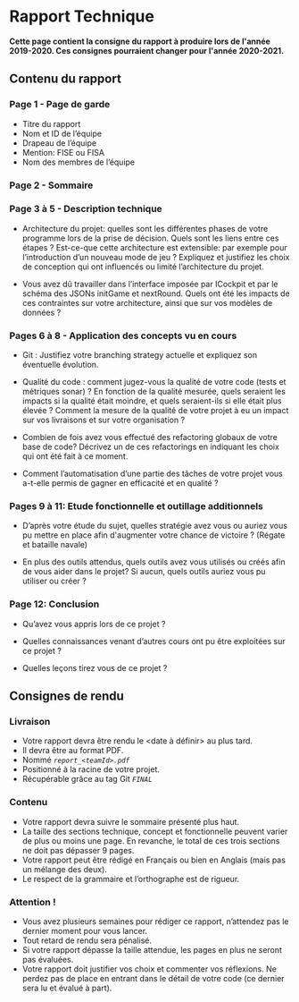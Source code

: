 # Rapport Technique

**Cette page contient la consigne du rapport à produire lors de l'année 2019-2020.
Ces consignes pourraient changer pour l'année 2020-2021.**

## Contenu du rapport

### Page 1 - Page de garde
-   Titre du rapport
-   Nom et ID de l’équipe
-   Drapeau de l’équipe
-   Mention: FISE ou FISA
-   Nom des membres de l’équipe

### Page 2 - Sommaire

### Page 3 à 5 - Description technique

-   Architecture du projet: quelles sont les différentes phases de votre programme lors de la prise de décision. Quels sont les liens entre ces étapes ? Est-ce-que cette architecture est extensible: par exemple pour l’introduction d’un nouveau mode de jeu ? Expliquez et justifiez les choix de conception qui ont influencés ou limité l’architecture du projet.
    
-   Vous avez dû travailler dans l’interface imposée par ICockpit et par le schéma des JSONs initGame et nextRound. Quels ont été les impacts de ces contraintes sur votre architecture, ainsi que sur vos modèles de données ?

### Pages 6 à 8 - Application des concepts vu en cours

-   Git : Justifiez votre branching strategy actuelle et expliquez son éventuelle évolution.
    
-   Qualité du code : comment jugez-vous la qualité de votre code (tests et métriques sonar) ? En fonction de la qualité mesurée, quels seraient les impacts si la qualité était moindre, et quels seraient-ils si elle était plus élevée ? Comment la mesure de la qualité de votre projet à eu un impact sur vos livraisons et sur votre organisation ?
    
-   Combien de fois avez vous effectué des refactoring globaux de votre base de code? Décrivez un de ces refactorings en indiquant les choix qui ont été fait à ce moment.
    
-   Comment l’automatisation d’une partie des tâches de votre projet vous a-t-elle permis de gagner en efficacité et en qualité ?

### Pages 9 à 11: Etude fonctionnelle et outillage additionnels

-   D’après votre étude du sujet, quelles stratégie avez vous ou auriez vous pu mettre en place afin d'augmenter votre chance de victoire ? (Régate et bataille navale)
    
-   En plus des outils attendus, quels outils avez vous utilisés ou créés afin de vous aider dans le projet? Si aucun, quels outils auriez vous pu utiliser ou créer ?

### Page 12: Conclusion

-   Qu’avez vous appris lors de ce projet ?
    
-   Quelles connaissances venant d’autres cours ont pu être exploitées sur ce projet ?
    
-   Quelles leçons tirez vous de ce projet ?

## Consignes de rendu

### Livraison
-   Votre rapport devra être rendu le <date à définir> au plus tard.
-   Il devra être au format PDF.
-   Nommé *`report_<teamId>.pdf`*
-   Positionné à la racine de votre projet.
-   Récupérable grâce au tag Git *`FINAL`*

### Contenu
-   Votre rapport devra suivre le sommaire présenté plus haut.
-   La taille des sections technique, concept et fonctionnelle peuvent varier de plus ou moins une page. En revanche, le total de ces trois sections ne doit pas dépasser 9 pages.
-   Votre rapport peut être rédigé en Français ou bien en Anglais (mais pas un mélange des deux).
-   Le respect de la grammaire et l’orthographe est de rigueur.

### Attention !
-   Vous avez plusieurs semaines pour rédiger ce rapport, n’attendez pas le dernier moment pour vous lancer.
-   Tout retard de rendu sera pénalisé.
-   Si votre rapport dépasse la taille attendue, les pages en plus ne seront pas évaluées.
-   Votre rapport doit justifier vos choix et commenter vos réflexions. Ne perdez pas de place en entrant dans le détail de votre code (ce dernier sera lu et évalué à part).
